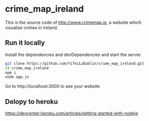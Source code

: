 # crime_map_ireland

This is the source code of http://www.crimemap.ie, a website which visualize crimes in Ireland.


## Run it locally
Install the dependencies and devDependencies and start the server.

```sh
git clone https://github.com/YifeiLuDublin/crime_map_ireland.git
cd crime_map_ireland
npm i
node app.js
```

Go to http://localhost:3000 to see your website

## Delopy to heroku
https://devcenter.heroku.com/articles/getting-started-with-nodejs